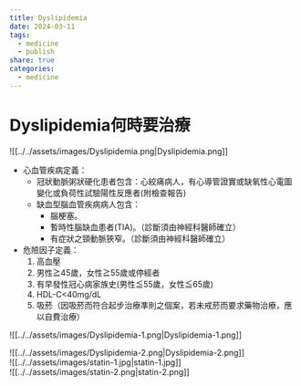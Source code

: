 ```yaml
---
title: Dyslipidemia
date: 2024-03-11
tags:
  - medicine
  - publish
share: true
categories:
  - medicine
---
```

# Dyslipidemia何時要治療  
  
![[../../assets/images/Dyslipidemia.png|Dyslipidemia.png]]  
<!-- more -->  
  
* 心血管疾病定義：  
	* 冠狀動脈粥狀硬化患者包含：心絞痛病人，有心導管證實或缺氧性心電圖變化或負荷性試驗陽性反應者(附檢查報告)  
	* 缺血型腦血管疾病病人包含：  
		* 腦梗塞。  
		* 暫時性腦缺血患者(TIA)。（診斷須由神經科醫師確立）  
		* 有症狀之頸動脈狹窄。（診斷須由神經科醫師確立）  
* 危險因子定義：  
	1. 高血壓  
	2. 男性≧45歲，女性≧55歲或停經者  
	3. 有早發性冠心病家族史(男性≦55歲，女性≦65歲)  
	4. HDL-C<40mg/dL  
	5. 吸菸（因吸菸而符合起步治療準則之個案，若未戒菸而要求藥物治療，應以自費治療）  
  
![[../../assets/images/Dyslipidemia-1.png|Dyslipidemia-1.png]]  
  
![[../../assets/images/Dyslipidemia-2.png|Dyslipidemia-2.png]]  
![[../../assets/images/statin-1.jpg|statin-1.jpg]]  
![[../../assets/images/statin-2.png|statin-2.png]]